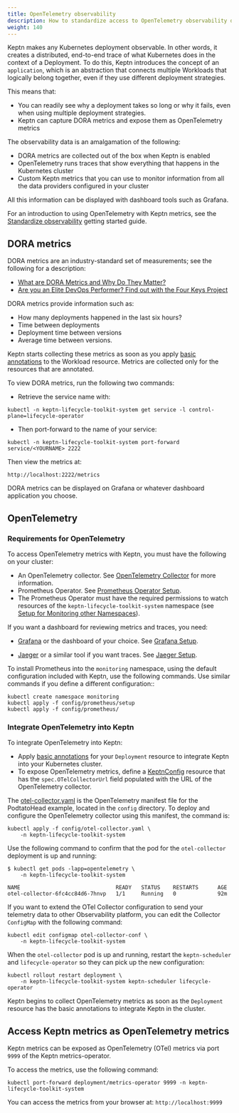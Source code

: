 ```yaml
---
title: OpenTelemetry observability
description: How to standardize access to OpenTelemetry observability data
weight: 140
---
```



Keptn makes any Kubernetes deployment observable.
In other words, it creates a distributed, end-to-end trace
of what Kubernetes does in the context of a Deployment.
To do this,
Keptn introduces the concept of an `application`,
which is an abstraction that connects multiple
Workloads that logically belong together,
even if they use different deployment strategies.

This means that:

- You can readily see why a deployment takes so long
  or why it fails, even when using multiple deployment strategies.
- Keptn can capture DORA metrics and expose them as OpenTelemetry metrics

The observability data is an amalgamation of the following:

- DORA metrics are collected out of the box
  when Keptn is enabled
- OpenTelemetry runs traces that show
  everything that happens in the Kubernetes cluster
- Custom Keptn metrics that you can use to monitor
  information from all the data providers configured in your cluster

All this information can be displayed with dashboard tools
such as Grafana.

For an introduction to using OpenTelemetry with Keptn metrics, see the
[Standardize observability](../intro/usecase-observability.md)
getting started guide.

## DORA metrics

DORA metrics are an industry-standard set of measurements;
see the following for a description:

- [What are DORA Metrics and Why Do They Matter?](https://codeclimate.com/blog/dora-metrics)
- [Are you an Elite DevOps Performer?
   Find out with the Four Keys Project](https://cloud.google.com/blog/products/devops-sre/using-the-four-keys-to-measure-your-devops-performance)

DORA metrics provide information such as:

- How many deployments happened in the last six hours?
- Time between deployments
- Deployment time between versions
- Average time between versions.

Keptn starts collecting these metrics
as soon as you apply
[basic annotations](integrate/#basic-annotations)
to the Workload resource.
Metrics are collected only for the resources
that are annotated.

To view DORA metrics, run the following two commands:

- Retrieve the service name with:

```shell
kubectl -n keptn-lifecycle-toolkit-system get service -l control-plane=lifecycle-operator
```

- Then port-forward to the name of your service:

```shell
kubectl -n keptn-lifecycle-toolkit-system port-forward service/<YOURNAME> 2222
```

Then view the metrics at:

```shell
http://localhost:2222/metrics
```

DORA metrics can be displayed on Grafana
or whatever dashboard application you choose.

## OpenTelemetry

### Requirements for OpenTelemetry

To access OpenTelemetry metrics with Keptn,
you must have the following on your cluster:

- An OpenTelemetry collector.
  See
  [OpenTelemetry Collector](https://opentelemetry.io/docs/collector/)
  for more information.
- Prometheus Operator.
  See [Prometheus Operator Setup](https://github.com/prometheus-operator/kube-prometheus/blob/main/docs/customizing.md).
- The Prometheus Operator must have the required permissions
  to watch resources of the `keptn-lifecycle-toolkit-system` namespace (see
  [Setup for Monitoring other Namespaces](https://prometheus-operator.dev/docs/kube/monitoring-other-namespaces/)).

If you want a dashboard for reviewing metrics and traces,
you need:

- [Grafana](https://grafana.com/)
  or the dashboard of your choice.
   See
  [Grafana Setup](https://grafana.com/docs/grafana/latest/setup-grafana/).

- [Jaeger](https://jaegertracing.io)
  or a similar tool if you want traces.
   See
  [Jaeger Setup](https://github.com/jaegertracing/jaeger-operator#getting-started).

To install Prometheus into the `monitoring` namespace,
using the default configuration included with Keptn,
use the following commands.
Use similar commands if you define a different configuration::

```shell
kubectl create namespace monitoring
kubectl apply -f config/prometheus/setup
kubectl apply -f config/prometheus/
```

### Integrate OpenTelemetry into Keptn

To integrate OpenTelemetry into Keptn:

- Apply
  [basic annotations](../implementing/integrate/#basic-annotations)
  for your `Deployment` resource
  to integrate Keptn into your Kubernetes cluster.
- To expose OpenTelemetry metrics,
  define a [KeptnConfig](../yaml-crd-ref/config.md) resource
  that has the `spec.OTelCollectorUrl` field populated
  with the URL of the OpenTelemetry collector.

The
[otel-collector.yaml](https://github.com/keptn/lifecycle-toolkit/blob/main/examples/support/observability/config/otel-collector.yaml)
is the OpenTelemetry manifest file for the PodtatoHead example,
located in the `config` directory.
To deploy and configure the OpenTelemetry collector
using this manifest, the command is:

```shell
kubectl apply -f config/otel-collector.yaml \
    -n keptn-lifecycle-toolkit-system
```

Use the following command to confirm that the pod
for the `otel-collector` deployment is up and running:

```shell
$ kubectl get pods -lapp=opentelemetry \
    -n keptn-lifecycle-toolkit-system

NAME                              READY   STATUS    RESTARTS      AGE
otel-collector-6fc4cc84d6-7hnvp   1/1     Running   0             92m
```

If you want to extend the OTel Collector configuration
to send your telemetry data to other Observability platform,
you can edit the Collector `ConfigMap` with the following command:

```shell
kubectl edit configmap otel-collector-conf \
    -n keptn-lifecycle-toolkit-system
```

When the `otel-collector` pod is up and running,
restart the `keptn-scheduler` and `lifecycle-operator`
so they can pick up the new configuration:

```shell
kubectl rollout restart deployment \
    -n keptn-lifecycle-toolkit-system keptn-scheduler lifecycle-operator
```

Keptn begins to collect OpenTelemetry metrics
as soon as the `Deployment` resource
has the basic annotations to integrate Keptn in the cluster.

## Access Keptn metrics as OpenTelemetry metrics

Keptn metrics can be exposed as OpenTelemetry (OTel) metrics
via port `9999` of the Keptn metrics-operator.

To access the metrics, use the following command:

```shell
kubectl port-forward deployment/metrics-operator 9999 -n keptn-lifecycle-toolkit-system
```

You can access the metrics from your browser at: `http://localhost:9999`
